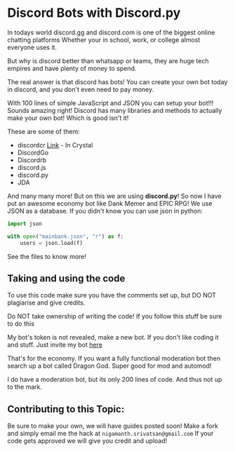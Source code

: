 # Discord Bots with Discord.py
In todays world discord.gg and discord.com is one of the biggest online chatting platforms
Whether your in school, work, or college almost everyone uses it.

But why is discord better than whatsapp or teams, they are huge tech empires and have plenty of money to spend. 

The real answer is that discord has bots! You can create your own bot today in discord, and you don't even need to pay money.

With 100 lines of simple JavaScript and JSON you can setup your bot!!!
Sounds amazing right! Discord has many libraries and methods to actually make your own bot! Which is good isn't it!

These are some of them:
* discordcr [Link](https://github.com/discordcr/discordcr) - In Crystal
* DiscordGo
* Discordrb
* discord.js
* discord.py
* JDA

And many many more! But on this we are using **discord.py**!
So now I have put an awesome economy bot like Dank Memer and EPIC RPG!
We use JSON as a database. If you didn't know you can use json in python:
```py
import json

with open("mainbank.json", "r") as f:
    users = json.load(f)

```
See the files to know more!

## Taking and using the code
To use this code make sure you have the comments set up, but DO NOT plagiarise and give credits.

Do NOT take ownership of writing the code! If you follow this stuff be sure to do this

My bot's token is not revealed, make a new bot. If you don't like coding it and stuff. Just invite my bot [here](https://discordapp.com/oauth2/authorize?&client_id=768695035092271124&scope=bot&permissions=2147483383)

That's for the economy. If you want a fully functional moderation bot then search up a bot called Dragon God. Super good for mod and automod!

I do have a moderation bot, but its only 200 lines of code. And thus not up to the mark.

## Contributing to this Topic:
Be sure to make your own, we will have guides posted soon!
Make a fork and simply email me the hack at `nigamanth.srivatsan@gmail.com`
If your code gets approved we will give you credit and upload!